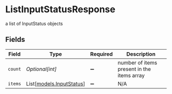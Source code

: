 # ListInputStatusResponse

a list of InputStatus objects


## Fields

| Field                                                | Type                                                 | Required                                             | Description                                          |
| ---------------------------------------------------- | ---------------------------------------------------- | ---------------------------------------------------- | ---------------------------------------------------- |
| `count`                                              | *Optional[int]*                                      | :heavy_minus_sign:                                   | number of items present in the items array           |
| `items`                                              | List[[models.InputStatus](../models/inputstatus.md)] | :heavy_minus_sign:                                   | N/A                                                  |